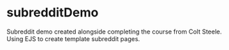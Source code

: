 # subredditDemo
Subreddit demo created alongside completing the course from Colt Steele. Using EJS to create template subreddit pages.
